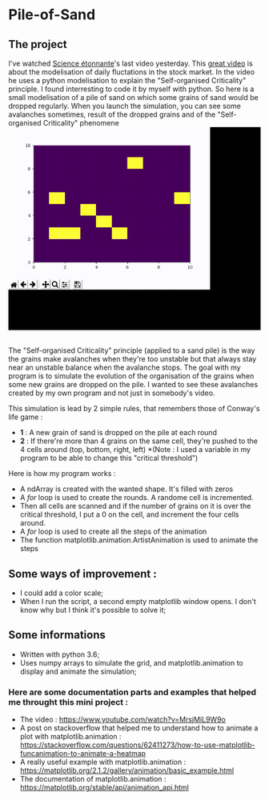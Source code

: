 # Pile-of-Sand

## The project
I've watched [Science étonnante](https://www.youtube.com/c/ScienceEtonnante)'s last video yesterday. 
This [great video](https://www.youtube.com/watch?v=MrsjMiL9W9o) is about the modelisation of daily fluctations in the stock market. In the video he uses a python modelisation to explain the "Self-organised Criticality" principle. I found interresting to code it by myself with python.
So here is a small modelisation of a pile of sand on which some grains of sand would be dropped regularly. When you launch the simulation, you can see some avalanches sometimes, result of the dropped grains and of the "Self-organised Criticality" phenomene
![](https://github.com/Studioaxs/Pile-of-Sand/blob/main/Figure-1-2021-09-12-15-43-09.gif)
##
The "Self-organised Criticality" principle (applied to a sand pile) is the way the grains make avalanches when they're too unstable but that always stay near an unstable balance when the avalanche stops. The goal with my program is to simulate the evolution of the organisation of the grains when some new grains are dropped on the pile. I wanted to see these avalanches created by my own program and not just in somebody's video.

This simulation is lead by 2 simple rules, that remembers those of Conway's life game  :
- **1** : A new grain of sand is dropped on the pile at each round
- **2** : If there're more than 4 grains on the same cell, they're pushed to the 4 cells around (top, bottom, right, left) *(Note : I used a variable in my program to be able to change this "critical threshold")

Here is how my program works : 
- A ndArray is created with the wanted shape. It's filled with zeros
- A *for* loop is used to create the rounds. A randome cell is incremented.
- Then all cells are scanned and if the number of grains on it is over the critical threshold, I put a 0 on the cell, and increment the four cells around.
- A *for* loop is used to create all the steps of the animation
- The function matplotlib.animation.ArtistAnimation is used to animate the steps

## Some ways of improvement : 
- I could add a color scale;
- When I run the script, a second empty matplotlib window opens. I don't know why but I think it's possible to solve it; 


## Some informations
- Written with python 3.6;
- Uses numpy arrays to simulate the grid, and matplotlib.animation to display and animate the simulation;

### Here are some documentation parts and examples that helped me throught this mini project :
- The video : https://www.youtube.com/watch?v=MrsjMiL9W9o
- A post on stackoverflow that helped me to understand how to animate a plot with matplotlib.animation : https://stackoverflow.com/questions/62411273/how-to-use-matplotlib-funcanimation-to-animate-a-heatmap
- A really useful example with matplotlib.animation : https://matplotlib.org/2.1.2/gallery/animation/basic_example.html
- The documentation of matplotlib.animation : https://matplotlib.org/stable/api/animation_api.html

